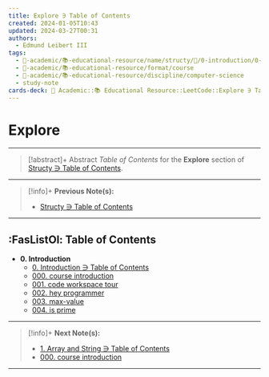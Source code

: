```yaml
---
title: Explore ∋ Table of Contents
created: 2024-01-05T10:43
updated: 2024-03-27T00:31
authors:
  - Edmund Leibert III
tags:
  - 🔴-academic/📚-educational-resource/name/structy/🔖/0-introduction/0-introduction-∋-table-of-contents
  - 🔴-academic/📚-educational-resource/format/course
  - 🔴-academic/📚-educational-resource/discipline/computer-science
  - study-note
cards-deck: 🔴 Academic::📚 Educational Resource::LeetCode::Explore ∋ Table of Contents
---
```


# Explore

---

> [!abstract]+ Abstract 
> _Table of Contents_ for the **Explore** section of [Structy ∋ Table of Contents](the-vault/src/🔴%20Academic/📚%20Educational%20resource/Structy/Structy%20∋%20Table%20of%20Contents.md).

---

> [!info]+ 
> **Previous Note(s):**
> - [Structy ∋ Table of Contents](the-vault/src/🔴%20Academic/📚%20Educational%20resource/Structy/Structy%20∋%20Table%20of%20Contents.md)

---

## :FasListOl: Table of Contents

- **0. Introduction**
	- [0. Introduction ∋ Table of Contents](the-vault/src/🔴%20Academic/📚%20Educational%20resource/Structy/0.%20Introduction/0.%20Introduction%20∋%20Table%20of%20Contents.md)
	- [000. course introduction](the-vault/src/🔴%20Academic/📚%20Educational%20resource/Structy/0.%20Introduction/000.%20course%20introduction.md)
	- [001. code workspace tour](the-vault/src/🔴%20Academic/📚%20Educational%20resource/Structy/0.%20Introduction/001.%20code%20workspace%20tour.md)
	- [002. hey programmer](the-vault/src/🔴%20Academic/📚%20Educational%20resource/Structy/0.%20Introduction/002.%20hey%20programmer.md)
	- [003. max-value](the-vault/src/🔴%20Academic/📚%20Educational%20resource/Structy/0.%20Introduction/003.%20max-value.md)
	- [004. is prime](the-vault/src/🔴%20Academic/📚%20Educational%20resource/Structy/0.%20Introduction/004.%20is%20prime.md)

---

> [!info]+ 
> **Next Note(s):**
> - [1. Array and String ∋ Table of Contents](the-vault/src/🔴%20Academic/📚%20Educational%20resource/Structy/1.%20Array%20and%20String/1.%20Array%20and%20String%20∋%20Table%20of%20Contents.md)
> - [000. course introduction](the-vault/src/🔴%20Academic/📚%20Educational%20resource/Structy/0.%20Introduction/000.%20course%20introduction.md)

---
